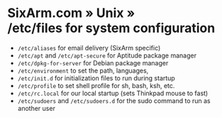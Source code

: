# SixArm.com » Unix » <br> /etc/files for system configuration

  * <code>/etc/aliases</code> for email delivery (SixArm specific)
  * <code>/etc/apt</code> and <code>/etc/apt-secure</code> for Aptitude package manager
  * <code>/etc/dpkg-for-server</code> for Debian package manager
  * <code>/etc/environment</code> to set the path, languages, 
  * <code>/etc/init.d</code> for initialization files to run during startup
  * <code>/etc/profile</code> to set shell profile for sh, bash, ksh, etc. 
  * <code>/etc/rc.local</code> for our local startup (sets Thinkpad mouse to fast)
  * <code>/etc/sudoers</code> and <code>/etc/sudoers.d</code> for the sudo command to run as another user
